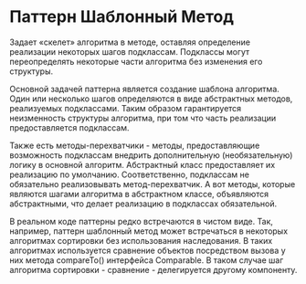 # Паттерн Шаблонный Метод

Задает «скелет» алгоритма в методе, оставляя определение реализации некоторых шагов подклассам. Подклассы могут 
переопределять некоторые части алгоритма без изменения его структуры.

Основной задачей паттерна является создание шаблона алгоритма. Один или несколько шагов определяются в виде абстрактных 
методов, реализуемых подклассами. Таким образом гарантируется неизменность структуры алгоритма, 
при том что часть реализации предоставляется подклассам.

Также есть методы-перехватчики - методы, предоставляющие возможность подклассам внедрить дополнительную (необязательную) логику в основной алгоритм. 
Абстрактный класс предоставляет их реализацию по умолчанию. Соответственно, подклассам не обязательно реализовывать метод-перехватчик. 
А вот методы, которые являются шагами алгоритма в абстрактном классе, объявляются абстрактными, что делает реализацию в подклассах обязательной.

В реальном коде паттерны редко встречаются в чистом виде. Так, например, паттерн шаблонный метод может встречаться в некоторых
алгоритмах сортировки без использования наследования. В таких алгоритмах используется сравнение объектов посредством
вызова у них метода compareTo() интерфейса Comparable. В таком случае шаг алгоритма сортировки - сравнение - делегируется другому компоненту.